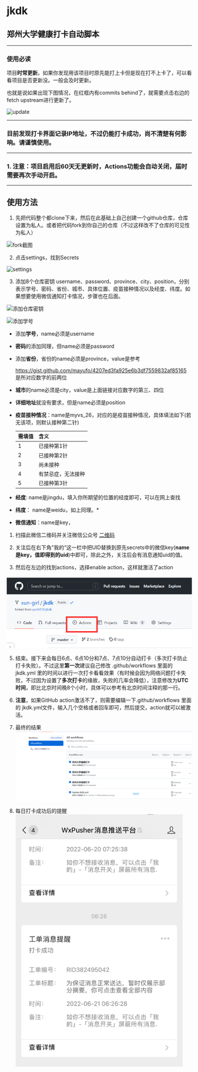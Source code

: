 # jkdk

## 郑州大学健康打卡自动脚本

---

### 使用必读

项目**时常更新**。如果你发现用该项目时原先能打上卡但是现在打不上卡了，可以看看项目是否更新没。一般会及时更新。

也就是说如果出现下图情况，在红框内有commits behind了，就需要点击右边的fetch upstream进行更新了。

![update](images/update.png)

---

### 目前发现打卡界面记录**IP地址**，不过仍能打卡成功，尚不清楚有何影响。请谨慎使用。

---

### 1. 注意：项目启用后60天无更新时，Actions功能会**自动关闭**，届时需要再次手动开启。

---

## 使用方法

1. 先把代码整个都clone下来，然后在此基础上自己创建一个github仓库，仓库设置为私人。或者把代码fork到你自己的仓库（不过这样改不了仓库的可见性为私人）

![fork截图](./images/fork.png)

2. 点击settings，找到Secrets

![settings](./images/settings.png)

3. 添加8个仓库密钥 username、password、province、city、position，分别表示学号、密码、省份、城市、具体位置、疫苗接种情况以及经度、纬度。如果想要使用微信通知打卡情况，步骤也在后面。

   

![添加仓库密钥](./images/secret.png)

   

![添加学号](./images/username.png)

   - 添加**学号**，name必须是username
   - **密码**的添加同理，但name必须是password
   - 添加**省份**，省份的name必须是province，value是参考

     https://gist.github.com/mayufo/4207ed3fa925e6b3df7559832af85165
     是所对应数字的前两位

   - **城市**的name必须是city，value是上面链接对应数字的第三、四位
   - **详细地址**就没有要求，但是name必须是position
   - **疫苗接种情况**：name是myvs_26，对应的是疫苗接种情况，具体填法如下(若无该项，则默认接种第二针)

        |  需填值 |含义              |
        |  ----  | ----            |
        |   1    | 已接种第1针       |
        |   2    | 已接种第2针       |
        |   3    | 尚未接种         |
        |   4    | 有禁忌症，无法接种 |
        |   5    | 已接种第3针      |
  - **经度**: name是jingdu，填入你所期望的位置的经度即可，可以在网上查找
  - **纬度**： name是weidu，如上同理。*
  - **微信通知**：name是key，
1. 扫描此微信二维码并关注微信公众号
[二维码](http://wxpusher.zjiecode.com/api/qrcode/hNHQXsGvGguORhwBHItWlaqUYvs79Ii59RpFN5YmuDIBOiO8YLQlqHd051TBfmeO.jpg)

2. 关注后在右下角”我的“这一栏中把UID替换到原先secrets中的微信key(**name是key，值即得到的uid**)中即可，除此之外，关注后会有消息通知uid的值。


4. 然后在左边的找到actions，选择enable action，这样就激活了action

![actions位置](./images/actions.png)

5. 结束。接下来会每日6点、6点10分和7点、7点10分自动打卡（多次打卡防止打卡失败）。不过这里**第一次**建议自己修改 .github/workflows 里面的 jkdk.yml 里的时间以进行一次打卡看看效果（有时候会因为网络问题打卡失败，不过因为设置了**多次打卡**的缘故，失败的几率会降低），注意修改为**UTC时间**，即比北京时间晚8个小时，具体可以参考有北京时间注释的那一行。

6. __**注意**__，如果GitHub action激活不了，则需要编辑一下.github/workflows 里面的 jkdk.yml文件，输入几个空格或者回车即可，然后提交，action就可以被激活。

7. 最终的结果
   ![actions结果](./images/result.png)

8. 每日打卡成功后的提醒
   <img src="./images/clock.png" alt="微信提醒" style="zoom:67%;" />
